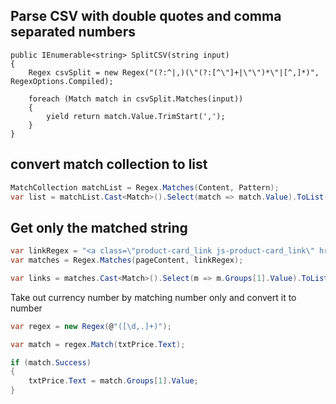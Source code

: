 ## Parse CSV with double quotes and comma separated numbers

    public IEnumerable<string> SplitCSV(string input)
    {
        Regex csvSplit = new Regex("(?:^|,)(\"(?:[^\"]+|\"\")*\"|[^,]*)", RegexOptions.Compiled);

        foreach (Match match in csvSplit.Matches(input))
        {
            yield return match.Value.TrimStart(',');
        }
    }


## convert match collection to list

```csharp
MatchCollection matchList = Regex.Matches(Content, Pattern);
var list = matchList.Cast<Match>().Select(match => match.Value).ToList();
```

## Get only the matched string

```csharp
var linkRegex = "<a class=\"product-card_link js-product-card_link\" href=\"(.*?)\">";
var matches = Regex.Matches(pageContent, linkRegex);

var links = matches.Cast<Match>().Select(m => m.Groups[1].Value).ToList();

```

Take out currency number by matching number only and convert it to number

```csharp
var regex = new Regex(@"([\d,.]+)");

var match = regex.Match(txtPrice.Text);

if (match.Success)
{
    txtPrice.Text = match.Groups[1].Value;
}
```
